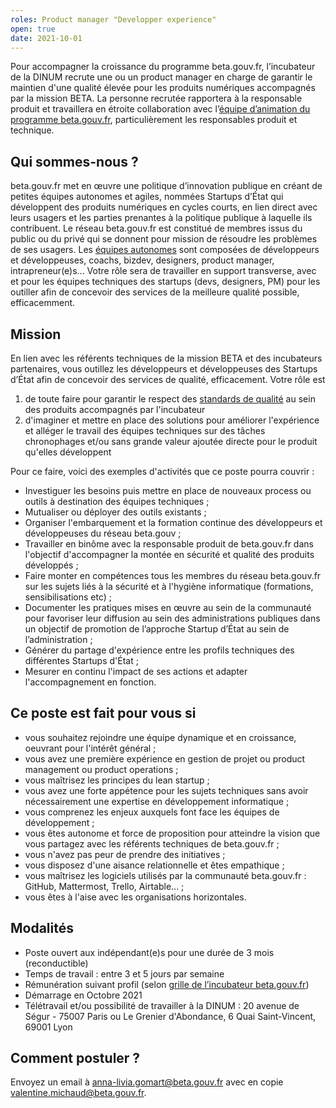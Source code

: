 ```yaml
---
roles: Product manager "Developper experience"
open: true
date: 2021-10-01
---
```


Pour accompagner la croissance du programme beta.gouv.fr, l’incubateur de la DINUM recrute une ou un product manager en charge de garantir le maintien d'une qualité élevée pour les produits numériques accompagnés par la mission BETA.
La personne recrutée rapportera à la responsable produit et travaillera en étroite collaboration avec l’[équipe d’animation du programme beta.gouv.fr](https://doc.incubateur.net/communaute/travailler-a-beta-gouv/je-minforme-sur-la-vie-de-la-communaute/equipe-danimation), particulièrement les responsables produit et technique.

## Qui sommes-nous ?

beta.gouv.fr met en œuvre une politique d’innovation publique en créant de petites équipes autonomes et agiles, nommées Startups d’État qui développent des produits numériques en cycles courts, en lien direct avec leurs usagers et les parties prenantes à la politique publique à laquelle ils contribuent.
Le réseau beta.gouv.fr est constitué de membres issus du public ou du privé qui se donnent pour mission de résoudre les problèmes de ses usagers. Les [équipes autonomes](https://beta.gouv.fr/communaute/) sont composées de  développeurs et développeuses, coachs, bizdev, designers, product manager, intrapreneur(e)s... Votre rôle sera de travailler en support transverse, avec et pour les équipes techniques des startups (devs, designers, PM) pour les outiller afin de concevoir des services de la meilleure qualité possible, efficacemment.

## Mission


En lien avec les référents techniques de la mission BETA et des incubateurs partenaires, vous outillez les développeurs et développeuses des Startups d’État afin de concevoir des services de qualité, efficacement. 
Votre rôle est 
1. de toute faire pour garantir le respect des [standards de qualité](https://doc.incubateur.net/communaute/gerer-sa-startup-detat-ou-de-territoires-au-quotidien/je-fais-des-choix-technologique/standards-de-qualite-beta.gouv.fr) au sein des produits accompagnés par l'incubateur
2. d'imaginer et mettre en place des solutions pour améliorer l'expérience et alléger le travail des équipes techniques sur des tâches chronophages et/ou sans grande valeur ajoutée directe pour le produit qu'elles développent

Pour ce faire, voici des exemples d'activités que ce poste pourra couvrir : 

* Investiguer les besoins puis mettre en place de nouveaux process ou outils à destination des équipes techniques ; 
* Mutualiser ou déployer des outils existants ; 
* Organiser l'embarquement et la formation continue des développeurs et développeuses du réseau beta.gouv ;
* Travailler en binôme avec la responsable produit de beta.gouv.fr dans l'objectif d'accompagner la montée en sécurité et qualité des produits développés ;
* Faire monter en compétences tous les membres du réseau beta.gouv.fr sur les sujets liés à la sécurité et à l'hygiène informatique (formations, sensibilisations etc) ;
* Documenter les pratiques mises en œuvre au sein de la communauté pour favoriser leur diffusion au sein des administrations publiques dans un objectif de promotion de l’approche Startup d’État au sein de l’administration ;
* Générer du partage d'expérience entre les profils techniques des différentes Startups d'État ;  
* Mesurer en continu l'impact de ses actions et adapter l'accompagnement en fonction.


## Ce poste est fait pour vous si 

* vous souhaitez rejoindre une équipe dynamique et en croissance, oeuvrant pour l'intérêt général ;
* vous avez une première expérience en gestion de projet ou product management ou product operations ;
* vous maîtrisez les principes du lean startup ; 
* vous avez une forte appétence pour les sujets techniques sans avoir nécessairement une expertise en développement informatique ;
* vous comprenez les enjeux auxquels font face les équipes de développement ;
* vous êtes autonome et force de proposition pour atteindre la vision que vous partagez avec les référents techniques de beta.gouv.fr ;
* vous n'avez pas peur de prendre des initiatives ;
* vous disposez d'une aisance relationnelle et êtes empathique ; 
* vous maîtrisez les logiciels utilisés par la communauté beta.gouv.fr : GitHub, Mattermost, Trello, Airtable... ; 
* vous êtes à l'aise avec les organisations horizontales.

## Modalités

* Poste ouvert aux indépendant(e)s pour une durée de 3 mois (reconductible)
* Temps de travail : entre 3 et 5 jours par semaine
* Rémunération suivant profil (selon [grille de l’incubateur beta.gouv.fr](https://doc.incubateur.net/communaute/travailler-a-beta-gouv/recrutement/les-differents-statuts/independants-freelances/remuneration))
* Démarrage en Octobre 2021
* Télétravail et/ou possibilité de travailler à la DINUM : 20 avenue de Ségur - 75007 Paris ou Le Grenier d'Abondance, 6 Quai Saint-Vincent, 69001 Lyon



## Comment postuler ?

Envoyez un email à anna-livia.gomart@beta.gouv.fr avec en copie valentine.michaud@beta.gouv.fr.
